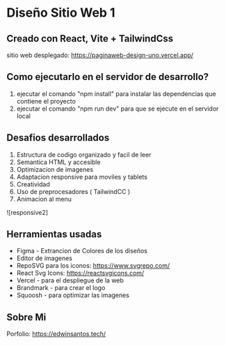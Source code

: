 # Diseño Sitio Web 1

## Creado con React, Vite + TailwindCss

sitio web desplegado: https://paginaweb-design-uno.vercel.app/

## Como ejecutarlo en el servidor de desarrollo?

1. ejecutar el comando "npm install" para instalar las dependencias que contiene el proyecto
2. ejecutar el comando "npm run dev" para que se ejecute en el servidor local

## Desafios desarrollados

1. Estructura de codigo organizado y facil de leer
2. Semantica HTML y accesible
3. Optimizacion de imagenes
4. Adaptacion responsive para moviles y tablets
5. Creatividad
6. Uso de preprocesadores ( TailwindCC )
7. Animacion al menu

![responsive2]

## Herramientas usadas

- Figma - Extrancion de Colores de los diseños
- Editor de imagenes 
- RepoSVG para los iconos: https://www.svgrepo.com/
- React Svg Icons: https://reactsvgicons.com/
- Vercel - para el despliegue de la web
- Brandmark - para crear el logo
- Squoosh - para optimizar las imagenes

## Sobre Mi

Porfolio: https://edwinsantos.tech/
